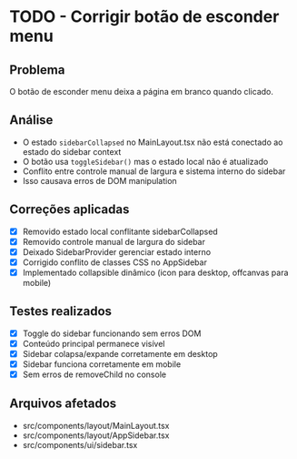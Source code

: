 # TODO - Corrigir botão de esconder menu

## Problema
O botão de esconder menu deixa a página em branco quando clicado.

## Análise
- O estado `sidebarCollapsed` no MainLayout.tsx não está conectado ao estado do sidebar context
- O botão usa `toggleSidebar()` mas o estado local não é atualizado
- Conflito entre controle manual de largura e sistema interno do sidebar
- Isso causava erros de DOM manipulation

## Correções aplicadas
- [x] Removido estado local conflitante sidebarCollapsed
- [x] Removido controle manual de largura do sidebar
- [x] Deixado SidebarProvider gerenciar estado interno
- [x] Corrigido conflito de classes CSS no AppSidebar
- [x] Implementado collapsible dinâmico (icon para desktop, offcanvas para mobile)

## Testes realizados
- [x] Toggle do sidebar funcionando sem erros DOM
- [x] Conteúdo principal permanece visível
- [x] Sidebar colapsa/expande corretamente em desktop
- [x] Sidebar funciona corretamente em mobile
- [x] Sem erros de removeChild no console

## Arquivos afetados
- src/components/layout/MainLayout.tsx
- src/components/layout/AppSidebar.tsx
- src/components/ui/sidebar.tsx
